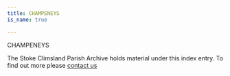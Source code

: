 ```yaml
---
title: CHAMPENEYS
is_name: true

---
```


CHAMPENEYS


The Stoke Climsland Parish Archive holds material under this index entry. To find out more please [contact us](/contact/)
